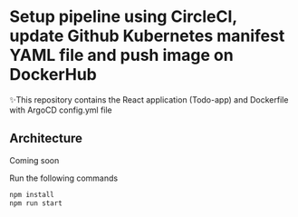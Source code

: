 # Setup pipeline using CircleCI, update Github Kubernetes manifest YAML file and push image on DockerHub
✨This repository contains the React application (Todo-app) and Dockerfile with ArgoCD config.yml file

## Architecture
  Coming soon

Run the following commands
```sh
npm install
npm run start 
```
